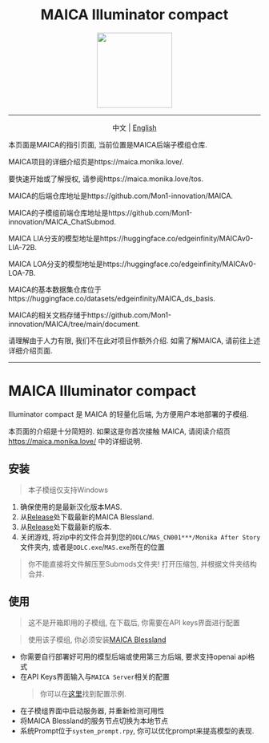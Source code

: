<h1 align="center">MAICA Illuminator compact</h1>
<div align="center">
<img src="https://maica.monika.love/assets/maica-text-finish-p.png" width=150>
</div>

***

<p align="center">中文 | <a href="/README_EN.md">English</a></p>

本页面是MAICA的指引页面, 当前位置是MAICA后端子模组仓库.

MAICA项目的详细介绍页是https://maica.monika.love/.

要快速开始或了解授权, 请参阅https://maica.monika.love/tos.

MAICA的后端仓库地址是https://github.com/Mon1-innovation/MAICA.

MAICA的子模组前端仓库地址是https://github.com/Mon1-innovation/MAICA_ChatSubmod.

MAICA LIA分支的模型地址是https://huggingface.co/edgeinfinity/MAICAv0-LIA-72B.

MAICA LOA分支的模型地址是https://huggingface.co/edgeinfinity/MAICAv0-LOA-7B.

MAICA的基本数据集仓库位于https://huggingface.co/datasets/edgeinfinity/MAICA_ds_basis.

MAICA的相关文档存储于https://github.com/Mon1-innovation/MAICA/tree/main/document.

请理解由于人力有限, 我们不在此对项目作额外介绍. 如需了解MAICA, 请前往上述详细介绍页面.

-------------------------

# MAICA Illuminator compact

Illuminator compact 是 MAICA 的轻量化后端, 为方便用户本地部署的子模组.

本页面的介绍是十分简短的. 如果这是你首次接触 MAICA, 请阅读介绍页 https://maica.monika.love/ 中的详细说明.



## 安装

> 本子模组仅支持Windows

1. 确保使用的是最新汉化版本MAS.  
2. 从[Release](https://github.com/Mon1-innovation/MAICA_ChatSubmod/releases)处下载最新的MAICA Blessland.    
3. 从[Release](https://github.com/Mon1-innovation/MAICA_Server_Submod/releases)处下载最新的版本.  
4. 关闭游戏, 将zip中的文件合并到您的`DDLC`/`MAS_CN001***/Monika After Story`文件夹内, 或者是`DDLC.exe`/`MAS.exe`所在的位置
  > 你不能直接将文件解压至Submods文件夹! 打开压缩包, 并根据文件夹结构合并.

## 使用

> 这不是开箱即用的子模组, 在下载后, 你需要在API keys界面进行配置

> 使用该子模组, 你必须安装[MAICA Blessland](https://github.com/Mon1-innovation/MAICA_ChatSubmod/releases)

* 你需要自行部署好可用的模型后端或使用第三方后端, 要求支持openai api格式
* 在API Keys界面输入与`MAICA Server`相关的配置
  > 你可以在[这里](https://github.com/Mon1-innovation/MAICA/blob/main/maica/env_example)找到配置示例.
* 在子模组界面中启动服务器, 并重新检测可用性
* 将MAICA Blessland的服务节点切换为本地节点
* 系统Prompt位于`system_prompt.rpy`, 你可以优化prompt来提高模型的表现.

